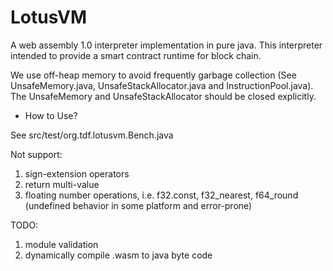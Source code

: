 # LotusVM

A web assembly 1.0 interpreter implementation in pure java.
This interpreter intended to provide a smart contract runtime for block chain. 

We use off-heap memory to avoid frequently garbage collection (See UnsafeMemory.java, UnsafeStackAllocator.java and InstructionPool.java).
The UnsafeMemory and UnsafeStackAllocator should be closed explicitly.

- How to Use?

See src/test/org.tdf.lotusvm.Bench.java 

Not support:
1. sign-extension operators
2. return multi-value
3. floating number operations, i.e. f32.const, f32_nearest, f64_round (undefined behavior in some platform and error-prone)

TODO: 

1. module validation
2. dynamically compile .wasm to java byte code